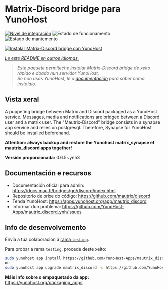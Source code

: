 <!--
NOTA: Este README foi creado automáticamente por <https://github.com/YunoHost/apps/tree/master/tools/readme_generator>
NON debe editarse manualmente.
-->

# Matrix-Discord bridge para YunoHost

[![Nivel de integración](https://dash.yunohost.org/integration/mautrix_discord.svg)](https://ci-apps.yunohost.org/ci/apps/mautrix_discord/) ![Estado de funcionamento](https://ci-apps.yunohost.org/ci/badges/mautrix_discord.status.svg) ![Estado de mantemento](https://ci-apps.yunohost.org/ci/badges/mautrix_discord.maintain.svg)

[![Instalar Matrix-Discord bridge con YunoHost](https://install-app.yunohost.org/install-with-yunohost.svg)](https://install-app.yunohost.org/?app=mautrix_discord)

*[Le este README en outros idiomas.](./ALL_README.md)*

> *Este paquete permíteche instalar Matrix-Discord bridge de xeito rápido e doado nun servidor YunoHost.*  
> *Se non usas YunoHost, le a [documentación](https://yunohost.org/install) para saber como instalalo.*

## Vista xeral

A puppeting bridge between Matrix and Discord packaged as a YunoHost service. Messages, media and notifications are bridged between a Discord user and a matrix user. The "Mautrix-Discord" bridge consists in a synapse app service and relies on postgresql. Therefore, Synapse for YunoHost should be installed beforehand.

**Attention: always backup and restore the Yunohost matrix_synapse et mautrix_discord apps together!**


**Versión proporcionada:** 0.6.5~ynh3
## Documentación e recursos

- Documentación oficial para admin: <https://docs.mau.fi/bridges/go/discord/index.html>
- Repositorio de orixe do código: <https://github.com/mautrix/discord>
- Tenda YunoHost: <https://apps.yunohost.org/app/mautrix_discord>
- Informar dun problema: <https://github.com/YunoHost-Apps/mautrix_discord_ynh/issues>

## Info de desenvolvemento

Envía a túa colaboración á [rama `testing`](https://github.com/YunoHost-Apps/mautrix_discord_ynh/tree/testing).

Para probar a rama `testing`, procede deste xeito:

```bash
sudo yunohost app install https://github.com/YunoHost-Apps/mautrix_discord_ynh/tree/testing --debug
ou
sudo yunohost app upgrade mautrix_discord -u https://github.com/YunoHost-Apps/mautrix_discord_ynh/tree/testing --debug
```

**Máis info sobre o empaquetado da app:** <https://yunohost.org/packaging_apps>
